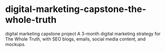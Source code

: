 # digital-marketing-capstone-the-whole-truth
digital marketing capstone project A 3-month digital marketing strategy for The Whole Truth, with SEO blogs, emails, social media content, and mockups.
